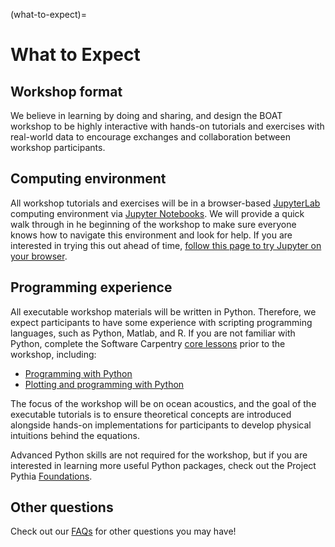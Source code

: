 (what-to-expect)=
# What to Expect 

## Workshop format

We believe in learning by doing and sharing, and design the BOAT workshop to be highly interactive with hands-on tutorials and exercises with real-world data to encourage exchanges and collaboration between workshop participants.


## Computing environment

All workshop tutorials and exercises will be in a browser-based [JupyterLab](https://jupyterlab.readthedocs.io/en/latest/) computing environment via [Jupyter Notebooks](https://jupyter-notebook.readthedocs.io/en/latest/). We will provide a quick walk through in he beginning of the workshop to make sure everyone knows how to navigate this environment and look for help. If you are interested in trying this out ahead of time, [follow this page to try Jupyter on your browser](https://docs.jupyter.org/en/latest/start/index.html).

<!-- If you are interested in installing Jupyter on your own machine, checkout this page -->


## Programming experience

All executable workshop materials will be written in Python. Therefore, we expect participants to have some experience with scripting programming languages, such as Python, Matlab, and R. If you are not familiar with Python, complete the Software Carpentry [core lessons](https://software-carpentry.org/lessons/#core-lessons-in-english) prior to the workshop, including:
- [Programming with Python](https://swcarpentry.github.io/python-novice-inflammation/)
- [Plotting and programming with Python](https://swcarpentry.github.io/python-novice-gapminder/)

The focus of the workshop will be on ocean acoustics, and the goal of the executable tutorials is to ensure theoretical concepts are introduced alongside hands-on implementations for participants to develop physical intuitions behind the equations. 

Advanced Python skills are not required for the workshop, but if you are interested in learning more useful Python packages, check out the Project Pythia [Foundations](https://foundations.projectpythia.org/landing-page.html).


## Other questions

Check out our [FAQs](#faq) for other questions you may have!